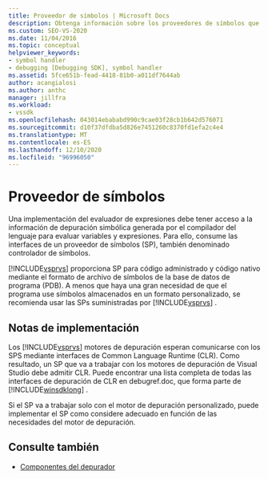 ```yaml
---
title: Proveedor de símbolos | Microsoft Docs
description: Obtenga información sobre los proveedores de símbolos que Visual Studio proporciona para permitir que un evaluador de expresiones evalúe variables y expresiones.
ms.custom: SEO-VS-2020
ms.date: 11/04/2016
ms.topic: conceptual
helpviewer_keywords:
- symbol handler
- debugging [Debugging SDK], symbol handler
ms.assetid: 5fce651b-fead-4418-81b0-a011df7644ab
author: acangialosi
ms.author: anthc
manager: jillfra
ms.workload:
- vssdk
ms.openlocfilehash: 043014ebababd990c9cae03f28cb1b642d576071
ms.sourcegitcommit: d10f37dfdba5d826e7451260c8370fd1efa2c4e4
ms.translationtype: MT
ms.contentlocale: es-ES
ms.lasthandoff: 12/10/2020
ms.locfileid: "96996050"
---
```

# <a name="symbol-provider"></a>Proveedor de símbolos
Una implementación del evaluador de expresiones debe tener acceso a la información de depuración simbólica generada por el compilador del lenguaje para evaluar variables y expresiones. Para ello, consume las interfaces de un proveedor de símbolos (SP), también denominado controlador de símbolos.

 [!INCLUDE[vsprvs](../../code-quality/includes/vsprvs_md.md)] proporciona SP para código administrado y código nativo mediante el formato de archivo de símbolos de la base de datos de programa (PDB). A menos que haya una gran necesidad de que el programa use símbolos almacenados en un formato personalizado, se recomienda usar las SPs suministradas por [!INCLUDE[vsprvs](../../code-quality/includes/vsprvs_md.md)] .

## <a name="implementation-notes"></a>Notas de implementación
 Los [!INCLUDE[vsprvs](../../code-quality/includes/vsprvs_md.md)] motores de depuración esperan comunicarse con los SPS mediante interfaces de Common Language Runtime (CLR). Como resultado, un SP que va a trabajar con los motores de depuración de Visual Studio debe admitir CLR. Puede encontrar una lista completa de todas las interfaces de depuración de CLR en debugref.doc, que forma parte de [!INCLUDE[winsdklong](../../deployment/includes/winsdklong_md.md)] .

 Si el SP va a trabajar solo con el motor de depuración personalizado, puede implementar el SP como considere adecuado en función de las necesidades del motor de depuración.

## <a name="see-also"></a>Consulte también
- [Componentes del depurador](../../extensibility/debugger/debugger-components.md)
